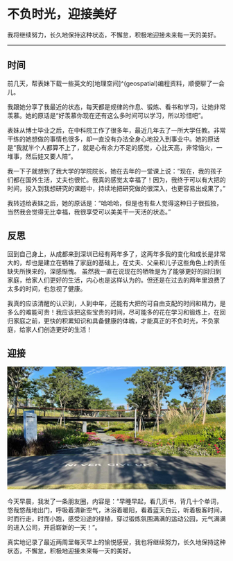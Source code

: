 # 不负时光，迎接美好


我将继续努力，长久地保持这种状态，不懈怠，积极地迎接未来每一天的美好。

<!--more-->

---

## 时间

前几天，帮表妹下载一些英文的[地理空间]^(geospatial)编程资料，顺便聊了一会儿。

我跟她分享了我最近的状态，每天都是规律的作息、锻炼、看书和学习，让她非常羡慕。她的原话是“好羡慕你现在还有这么多时间可以学习，所以珍惜吧”。

表妹从博士毕业之后，在中科院工作了很多年，最近几年去了一所大学任教。非常干练的她想做的事情也很多，却一直没有办法全身心地投入到事业中。她的原话是“我就半个人都算不上了，就是心有余力不足的感觉，心比天高，非常恼火，一堆事，然后娃又要人陪”。

我一下子就想到了我大学的学院院长，她在去年的一堂课上说：“现在，我的孩子们都在国外生活，丈夫也很忙。我真的感觉太幸福了！因为，我终于可以有大把的时间，投入到我想研究的课题中，持续地把研究做的很深入，也更容易出成果了。”

我转述给表妹之后，她的原话是：“哈哈哈，但是也有些人觉得这种日子很孤独，当然我会觉得无比幸福，我很享受可以美美干一天活的状态。”

## 反思

回到自己身上，从成都来到深圳已经有两年多了，这两年多我的变化和成长是非常大的，却也是建立在牺牲了家庭的基础上，在丈夫、父亲和儿子这些角色上的责任缺失所换来的，深感惭愧。
虽然我一直在说现在的牺牲是为了能够更好的回归到家庭，给家人们更好的生活，内心也是这样认为的。但还是在过去的两年里浪费了太多的时间，也忽视了健康。

我真的应该清醒的认识到，人到中年，还能有大把的可自由支配的时间和精力，是多么的难能可贵！我应该把这些宝贵的时间，尽可能多的花在学习和锻炼上，在回归家庭之前，更快的积累知识和具备健康的体魄，才能真正的不负时光，不负家庭，给家人们创造更好的生活！

## 迎接

![sports_park](sports_park.jpeg)

今天早晨，我发了一条朋友圈，内容是：“早睡早起，看几页书，背几十个单词，悠哉悠哉地出门，呼吸着清新空气，沐浴着暖阳，看着蓝天白云，听着极客时间，时而行走，时而小跑，感受沿途的绿植，穿过锻炼氛围满满的运动公园，元气满满的进入公司，开启崭新的一天！”。

真实地记录了最近两周里每天早上的愉悦感受，我也将继续努力，长久地保持这种状态，不懈怠，积极地迎接未来每一天的美好。


